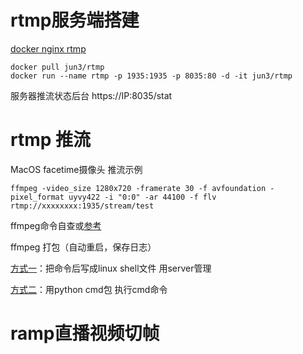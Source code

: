 # rtmp服务端搭建

[docker nginx rtmp](https://github.com/leaderyangzi/rtmp)

```shell
docker pull jun3/rtmp
docker run --name rtmp -p 1935:1935 -p 8035:80 -d -it jun3/rtmp
```
服务器推流状态后台 https://IP:8035/stat

# rtmp 推流

MacOS facetime摄像头 推流示例

```shell
ffmpeg -video_size 1280x720 -framerate 30 -f avfoundation -pixel_format uyvy422 -i "0:0" -ar 44100 -f flv rtmp://xxxxxxxx:1935/stream/test
```

ffmpeg命令自查或[参考](https://www.jianshu.com/p/049d03705a81)

ffmpeg 打包（自动重启，保存日志）

[方式一](https://wwc.lanzoum.com/i5z8k0kr5kra)：把命令后写成linux shell文件 用server管理

[方式二](http://amoffat.github.io/sh/)：用python cmd包 执行cmd命令



# ramp直播视频切帧

